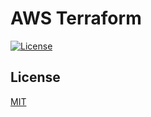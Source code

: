 # AWS Terraform

[![License][license-badge]][license-url]

## License

[MIT](https://github.com/jjasonclark/aws-terraform/blob/master/LICENSE)

[license-badge]: https://img.shields.io/github/license/jjasonclark/aws-terraform.svg
[license-url]: https://opensource.org/licenses/MIT
